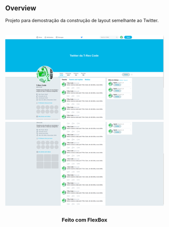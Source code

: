 ## Overview

Projeto para demostração da construção de layout semelhante ao Twitter.

<h1 align="center">

![](images/image1.png)
![](images/image2.png)

</h1>

<h3 align="center">
Feito com FlexBox
</h3>
